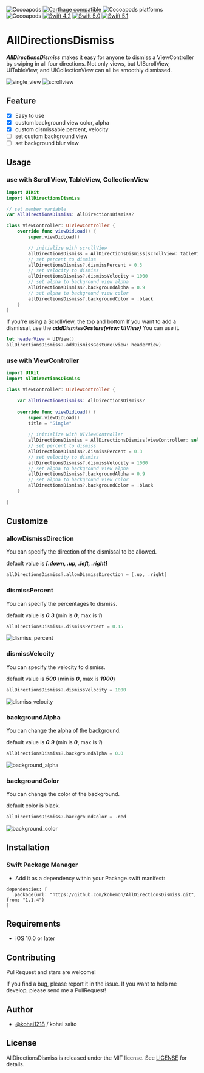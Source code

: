 ![Cocoapods](https://img.shields.io/cocoapods/v/AllDirectionsDismiss)
[![Carthage compatible](https://img.shields.io/badge/Carthage-compatible-4BC51D.svg?style=flat)](https://github.com/kohei1218/AllDirectionsDismiss)
![Cocoapods platforms](https://img.shields.io/cocoapods/p/AllDirectionsDismiss)
![Cocoapods](https://img.shields.io/cocoapods/l/AllDirectionsDismiss)
[![Swift 4.2](https://img.shields.io/badge/Swift-4.2-orange.svg?style=flat)](https://swift.org/)
[![Swift 5.0](https://img.shields.io/badge/Swift-5.0-orange.svg?style=flat)](https://swift.org/)
[![Swift 5.1](https://img.shields.io/badge/Swift-5.1-orange.svg?style=flat)](https://swift.org/)

# AllDirectionsDismiss

***AllDirectionsDismiss*** makes it easy for anyone to dismiss a ViewController by swiping in all four directions.
Not only views, but UIScrollView, UITableView, and UICollectionView can all be smoothly dismissed.

![single_view](https://user-images.githubusercontent.com/13994930/84598135-6ffd6080-aea3-11ea-892b-673217f42aa1.gif)
![scrollview](https://user-images.githubusercontent.com/13994930/84598091-1ac14f00-aea3-11ea-99e3-8665c2e5d403.gif)

## Feature
 - [x] Easy to use
 - [x] custom background view color, alpha
 - [x] custom dismissable percent, velocity
 - [ ] set custom background view
 - [ ] set background blur view

## Usage

### use with ScrollView, TableView, CollectionView

```swift
import UIKit
import AllDirectionsDismiss

// set member variable
var allDirectionsDismiss: AllDirectionsDismiss?

class ViewController: UIViewController {
    override func viewDidLoad() {
        super.viewDidLoad()

        // initialize with scrollView
        allDirectionsDismiss = AllDirectionsDismiss(scrollView: tableView)
        // set percent to dismiss
        allDirectionsDismiss?.dismissPercent = 0.3
        // set velocity to dismiss
        allDirectionsDismiss?.dismissVelocity = 1000
        // set alpha to background view alpha
        allDirectionsDismiss?.backgroundAlpha = 0.9
        // set alpha to background view color
        allDirectionsDismiss?.backgroundColor = .black
    }
}
```

If you're using a ScrollView, the top and bottom If you want to add a dismissal, use the ***addDismissGesture(view: UIView)*** You can use it.

```swift
let headerView = UIView()
allDirectionsDismiss?.addDismissGesture(view: headerView)
```

### use with ViewController

```swift 
import UIKit
import AllDirectionsDismiss

class ViewController: UIViewController {

    var allDirectionsDismiss: AllDirectionsDismiss?
    
    override func viewDidLoad() {
        super.viewDidLoad()
        title = "Single"
        
        // initialize with UIViewController
        allDirectionsDismiss = AllDirectionsDismiss(viewController: self)
        // set percent to dismiss
        allDirectionsDismiss?.dismissPercent = 0.3
        // set velocity to dismiss
        allDirectionsDismiss?.dismissVelocity = 1000
        // set alpha to background view alpha
        allDirectionsDismiss?.backgroundAlpha = 0.9
        // set alpha to background view color
        allDirectionsDismiss?.backgroundColor = .black
    }
    
}

```

## Customize

### allowDismissDirection

You can specify the direction of the dismissal to be allowed.

default value is ***[.down, .up, .left, .right]***

```swift
allDirectionsDismiss?.allowDismissDirection = [.up, .right]
```

### dismissPercent

You can specify the percentages to dismiss.

default value is ***0.3*** (min is ***0***, max is ***1***)

```swift
allDirectionsDismiss?.dismissPercent = 0.15
```

![dismiss_percent](https://user-images.githubusercontent.com/13994930/84598089-19902200-aea3-11ea-9e60-bcd9f3eddb77.gif)


### dismissVelocity

You can specify the velocity to dismiss.

default value is ***500*** (min is ***0***, max is ***1000***)

```swift
allDirectionsDismiss?.dismissVelocity = 1000
```

![dismiss_velocity](https://user-images.githubusercontent.com/13994930/84598090-1a28b880-aea3-11ea-8bf7-95db56b761b3.gif)



### backgroundAlpha

You can change the alpha of the background.

default value is ***0.9*** (min is ***0***, max is ***1***)

```swift
allDirectionsDismiss?.backgroundAlpha = 0.0
```

![background_alpha](https://user-images.githubusercontent.com/13994930/84598081-12691400-aea3-11ea-9462-db3ed2c8dc0e.gif)


### backgroundColor

You can change the color of the background.

default color is black.

```swift
allDirectionsDismiss?.backgroundColor = .red
```

![background_color](https://user-images.githubusercontent.com/13994930/84598086-185ef500-aea3-11ea-82e0-e2df9b55ac25.gif)


## Installation

### Swift Package Manager
 - Add it as a dependency within your Package.swift manifest:

```
dependencies: [
  .package(url: "https://github.com/kohemon/AllDirectionsDismiss.git", from: "1.1.4")
]
```

## Requirements
 - iOS 10.0 or later

## Contributing
PullRequest and stars are welcome!

If you find a bug, please report it in the issue.
If you want to help me develop, please send me a PullRequest!

## Author

 - [@kohei1218](https://github.com/kohei1218/) / kohei saito

## License

AllDirectionsDismiss is released under the MIT license. See [LICENSE](https://github.com/kohemon/AllDirectionsDismiss/blob/master/LICENSE) for details.

